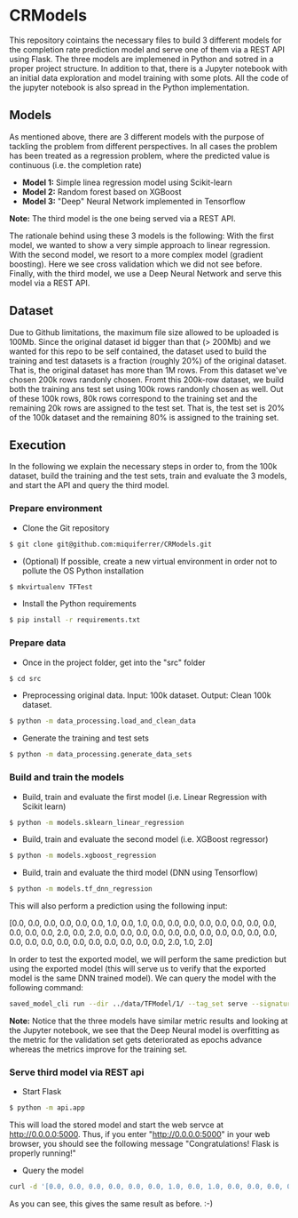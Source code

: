 # CRModels

This repository cointains the necessary files to build 3 different models for the completion rate
prediction model and serve one of them via a REST API using Flask. The three models are implemened in 
Python and sotred in a proper project structure. In addition to that, there is a Jupyter notebook with an initial 
data exploration and model training with some plots. All the code of the jupyter notebook is also spread in the Python implementation.

## Models

As mentioned above, there are 3 different models with the purpose of tackling the problem from different perspectives. 
In all cases the problem has been treated as a regression problem, where the predicted value is continuous (i.e. the 
completion rate)

* **Model 1:** Simple linea regression model using Scikit-learn
* **Model 2:** Random forest based on XGBoost
* **Model 3:** "Deep" Neural Network implemented in Tensorflow

**Note:** The third model is the one being served via a REST API.

The rationale behind using these 3 models is the following: With the first model, we wanted to show a very simple approach to linear regression. With the second model, we resort to a more complex model (gradient boosting). Here we see cross validation which we did not see before. Finally, with the third model, we use a Deep Neural Network and serve this model via a REST API.


## Dataset

Due to Github limitations, the maximum file size allowed to be uploaded is 100Mb. Since the original dataset id bigger 
than that (> 200Mb) and we wanted for this repo to be self contained, the dataset used to build the training and test 
datasets is a fraction (roughly 20%) of the original dataset. That is, the original dataset has more than 1M rows. From 
this dataset we've chosen 200k rows randonly chosen. Fromt this 200k-row dataset, we build both the training ans test set 
using 100k rows randonly chosen as well. Out of these 100k rows, 80k rows correspond to the training set and the remaining 20k rows are assigned to the test set. That is, the test set is 20% of the 100k dataset and the remaining 80% is assigned to the training set.


## Execution

In the following we explain the necessary steps in order to, from the 100k dataset, build the training and the test sets, train and evaluate the 3 models, and start the API and query the third model.
 
### Prepare environment

* Clone the Git repository
````bash
$ git clone git@github.com:miquiferrer/CRModels.git
````
* (Optional) If possible, create a new virtual environment in order not to pollute the OS Python installation
```bash
$ mkvirtualenv TFTest
```

* Install the Python requirements
```bash
$ pip install -r requirements.txt
```

### Prepare data

* Once in the project folder, get into the "src" folder
```bash
$ cd src
```
* Preprocessing original data. Input: 100k dataset. Output: Clean 100k dataset.
````bash
$ python -m data_processing.load_and_clean_data
````

* Generate the training and test sets
````bash
$ python -m data_processing.generate_data_sets
````

### Build and train the models

* Build, train and evaluate the first model (i.e. Linear Regression with Scikit learn)
```bash
$ python -m models.sklearn_linear_regression
```

* Build, train and evaluate the second model (i.e. XGBoost regressor)
````bash
$ python -m models.xgboost_regression
````

* Build, train and evaluate the third model (DNN using Tensorflow)
```bash
$ python -m models.tf_dnn_regression
```

This will also perform a prediction using the following input:

[0.0, 0.0, 0.0, 0.0, 0.0, 0.0, 1.0, 0.0, 1.0, 0.0, 0.0, 0.0, 0.0, 0.0, 0.0, 0.0, 0.0, 0.0, 0.0, 0.0, 2.0, 0.0, 2.0, 0.0, 0.0, 0.0, 0.0, 0.0, 0.0, 0.0, 0.0, 0.0, 0.0, 0.0, 0.0, 0.0, 0.0, 0.0, 0.0, 0.0, 0.0, 0.0, 0.0, 0.0, 2.0, 1.0, 2.0]

In order to test the exported model, we will perform the same prediction but using the exported model (this will serve us to verify that the exported model is the same DNN trained model). We can query the model with the following command:

````bash
saved_model_cli run --dir ../data/TFModel/1/ --tag_set serve --signature_def serving_default --input_exprs='dense_input=np.array([[0., 0., 0., 0., 0., 0., 1., 0., 1., 0., 0., 0., 0., 0., 0., 0., 0., 0., 0., 0., 2., 0., 2., 0., 0., 0., 0., 0., 0., 0., 0., 0., 0., 0., 0., 0., 0., 0., 0., 0., 0., 0., 0., 0., 2., 1., 2.]])'
```` 

**Note:** Notice that the three models have similar metric results and looking at the Jupyter notebook, we see that the Deep Neural  model is overfitting as the metric for the validation set gets deteriorated as epochs advance whereas the metrics improve for the training set.

### Serve third model via REST api

* Start Flask
````bash
$ python -m api.app
````
This will load the stored model and start the web servce at http://0.0.0.0:5000. Thus, if you enter "http://0.0.0.0:5000" in your web browser, you should see the following message "Congratulations! Flask is properly running!"

* Query the model
````bash
curl -d '[0.0, 0.0, 0.0, 0.0, 0.0, 0.0, 1.0, 0.0, 1.0, 0.0, 0.0, 0.0, 0.0, 0.0, 0.0, 0.0, 0.0, 0.0, 0.0, 0.0, 2.0, 0.0, 2.0, 0.0, 0.0, 0.0, 0.0, 0.0, 0.0, 0.0, 0.0, 0.0, 0.0, 0.0, 0.0, 0.0, 0.0, 0.0, 0.0, 0.0, 0.0, 0.0, 0.0, 0.0, 2.0, 1.0, 2.0]' -H "Content-Type: application/json" -X POST http://0.0.0.0:5000/api
````
 
As you can see, this gives the same result as before. :-)


